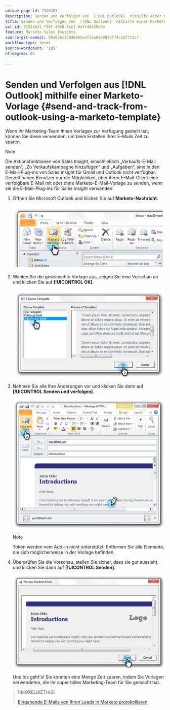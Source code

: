 ```yaml
---
unique-page-id: 2949283
description: Senden und Verfolgen von  [!DNL Outlook]  mithilfe einer Marketo-Vorlage - Marketo-Dokumente - Produktdokumentation
title: Senden und Verfolgen von  [!DNL Outlook]  mithilfe einer Marketo-Vorlage
exl-id: 72514b21-f10f-4958-8ee1-0e7f46429e6e
feature: Marketo Sales Insights
source-git-commit: 09a656c3a0d0002edfa1a61b987bff4c1dff33cf
workflow-type: tm+mt
source-wordcount: '195'
ht-degree: 0%

---
```


# Senden und Verfolgen aus [!DNL Outlook] mithilfe einer Marketo-Vorlage {#send-and-track-from-outlook-using-a-marketo-template}

Wenn Ihr Marketing-Team Ihnen Vorlagen zur Verfügung gestellt hat, können Sie diese verwenden, um beim Erstellen Ihrer E-Mails Zeit zu sparen.

>[!NOTE]
>
>Die Aktionsfunktionen von Sales Insight, einschließlich „Verkaufs-E-Mail senden“, „Zu Verkaufskampagne hinzufügen“ und „Aufgaben“, sind in den E-Mail-Plug-ins von Sales Insight für Gmail und Outlook nicht verfügbar. Derzeit haben Benutzer nur die Möglichkeit, über ihren E-Mail-Client eine verfolgbare E-Mail mit oder ohne Marketo-E-Mail-Vorlage zu senden, wenn sie die E-Mail-Plug-ins für Sales Insight verwenden.

1. Öffnen Sie Microsoft Outlook und klicken Sie auf **Marketo-Nachricht**.

   ![](assets/image2014-9-23-17-3a8-3a33.png)

1. Wählen Sie die gewünschte Vorlage aus, zeigen Sie eine Vorschau an und klicken Sie auf **[!UICONTROL OK]**.

   ![](assets/image2014-9-23-17-3a8-3a45.png)

1. Nehmen Sie alle Ihre Änderungen vor und klicken Sie dann auf **[!UICONTROL Senden und verfolgen]**.

   ![](assets/image2014-9-23-17-3a8-3a58.png)

   >[!NOTE]
   >
   >Token werden vom Add-in nicht unterstützt. Entfernen Sie alle Elemente, die sich möglicherweise in der Vorlage befinden.

1. Überprüfen Sie die Vorschau, stellen Sie sicher, dass sie gut aussieht, und klicken Sie dann auf **[!UICONTROL Senden]**.

   ![](assets/image2014-9-23-17-3a9-3a11.png)

   Und los geht&#39;s! Sie konnten eine Menge Zeit sparen, indem Sie Vorlagen verwendeten, die Ihr super tolles Marketing-Team für Sie gemacht hat.

>[!MORELIKETHIS]
>
>[Eingehende E-Mails von Ihren Leads in Marketo protokollieren](/help/marketo/product-docs/marketo-sales-insight/using-msi/log-inbound-mail-from-your-leads-in-marketo.md)
